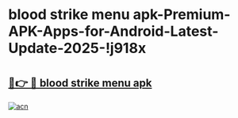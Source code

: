 # blood strike menu apk-Premium-APK-Apps-for-Android-Latest-Update-2025-!j918x

# <h2><a href="https://googleone.com">🔗👉 🔴 blood strike menu apk</a></h2>

[![acn](https://github.com/user-attachments/assets/0f9c940e-d8b0-45ae-aac7-cd30a18b3e1c)](https://googleone.com)

